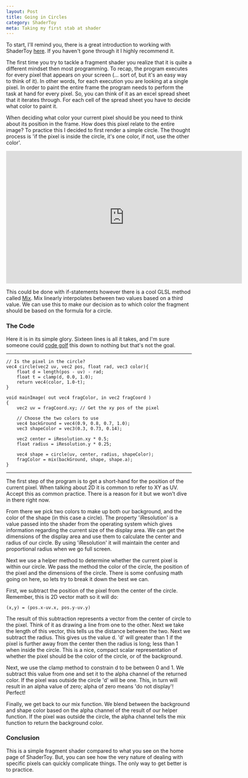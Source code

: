 ```yaml
---
layout: Post
title: Going in Circles
category: ShaderToy
meta: Taking my first stab at shader
---
```


To start, I'll remind you, there is a great introduction to working with ShaderToy [here](https://gamedevelopment.tutsplus.com/tutorials/a-beginners-guide-to-coding-graphics-shaders--cms-23313).
If you haven't gone through it I highly recommend it.

The first time you try to tackle a fragment shader you realize that it is quite a different mindset then most programming.
To recap, the program executes for every pixel that appears on your screen (... sort of, but it's an easy way to think of it).
In other words, for each execution you are looking at a single pixel.
In order to paint the entire frame the program needs to perform the task at hand for every pixel.
So, you can think of it as an excel spread sheet that it iterates through.
For each cell of the spread sheet you have to decide what color to paint it.

When deciding what color your current pixel should be you need to think about its position in the frame.
How does this pixel relate to the entire image?
To practice this I decided to first render a simple circle.
The thought process is 'if the pixel is inside the circle, it's one color, if not, use the other color'.

<iframe width="640" height="360" frameborder="0" src="https://www.shadertoy.com/embed/ltjcWR?gui=true&t=10&paused=true&muted=false" allowfullscreen></iframe>

This could be done with if-statements however there is a cool GLSL method called [Mix](https://thebookofshaders.com/glossary/?search=mix).
Mix linearly interpolates between two values based on a third value.
We can use this to make our decision as to which color the fragment should be based on the formula for a circle.

### The Code
Here it is in its simple glory.
Sixteen lines is all it takes, and I'm sure someone could [code golf](https://en.wikipedia.org/wiki/Code_golf) this down to nothing but that's not the goal.
<hr>

    // Is the pixel in the circle?
    vec4 circle(vec2 uv, vec2 pos, float rad, vec3 color){
        float d = length(pos - uv) - rad;
        float t = clamp(d, 0.0, 1.0);
        return vec4(color, 1.0-t);
    }

    void mainImage( out vec4 fragColor, in vec2 fragCoord )
    {
    	vec2 uv = fragCoord.xy; // Get the xy pos of the pixel

    	// Choose the two colors to use
    	vec4 backGround = vec4(0.9, 0.8, 0.7, 1.0);
    	vec3 shapeColor = vec3(0.3, 0.73, 0.14);

        vec2 center = iResolution.xy * 0.5;
        float radius = iResolution.y * 0.25;

        vec4 shape = circle(uv, center, radius, shapeColor);
        fragColor = mix(backGround, shape, shape.a);
    }

<hr>
The first step of the program is to get a short-hand for the position of the current pixel.
When talking about 2D it is common to refer to XY as UV.
Accept this as common practice.
There is a reason for it but we won't dive in there right now.

From there we pick two colors to make up both our background, and the color of the shape (in this case a circle).
The property 'iResolution' is a value passed into the shader from the operating system which gives information regarding the current size of the display area.
We can get the dimensions of the display area and use them to calculate the center and radius of our circle.
By using 'iResolution' it will maintain the center and proportional radius when we go full screen.

Next we use a helper method to determine whether the current pixel is within our circle.
We pass the method the color of the circle, the position of the pixel and the dimensions of the circle.
There is some confusing math going on here, so lets try to break it down the best we can.

First, we subtract the position of the pixel from the center of the circle. Remember, this is 2D vector math so it will do:

    (x,y) = (pos.x-uv.x, pos.y-uv.y)

The result of this subtraction represents a vector from the center of circle to the pixel.
Think of it as drawing a line from one to the other.
Next we take the length of this vector, this tells us the distance between the two.
Next we subtract the radius.
This gives us the value d.
'd' will greater than 1 if the pixel is further away from the center then the radius is long; less than 1 when inside the circle.
This is a nice, compact scalar representation of whether the pixel should be the color of the circle, or of the background.

Next, we use the clamp method to constrain d to be between 0 and 1.
We subtract this value from one and set it to the alpha channel of the returned color.
If the pixel was outside the circle 'd' will be one.
This, in turn will result in an alpha value of zero; alpha of zero means 'do not display'! Perfect!

Finally, we get back to our mix function.
We blend between the background and shape color based on the alpha channel of the result of our helper function.
If the pixel was outside the circle, the alpha channel tells the mix function to return the background color.

### Conclusion

This is a simple fragment shader compared to what you see on the home page of ShaderToy.
But, you can see how the very nature of dealing with specific pixels can quickly complicate things.
The only way to get better is to practice.
